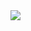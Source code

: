 <img src="https://user-images.githubusercontent.com/101958997/200082612-69f8d248-cf44-4c4e-a8ed-5ef827ff3718.png" />
